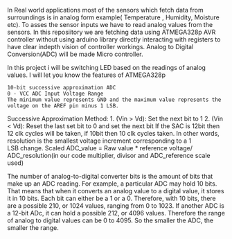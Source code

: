 In Real world applications most of the sensors which fetch data from surroundings is in analog form example( Temperature , Humidity, Moisture etc). To asses the sensor inputs we have to read analog values from the sensors. In this reposiitory we are fetching data using ATMEGA328p AVR controller without using arduino library directly interacting with registers to have clear indepth vision of controller workings. Analog to Digital Conversion(ADC) will be made Micro controller.

In this project i will be switching LED based on the readings of analog values. I will let you know the features of ATMEGA328p

    10-bit successive approximation ADC
    0 - VCC ADC Input Voltage Range
    The minimum value represents GND and the maximum value represents the voltage on the AREF pin minus 1 LSB.

Successive Approximation Method: 
                     1. (Vin > Vd): Set the next bit to 1
                     2. (Vin < Vd): Reset the last set bit to 0 and set the next bit
If the SAC is 12bit then 12 clk cycles will be taken, if 10bit then 10 clk cycles taken.
In other words, resolution is the smallest voltage increment corresponding to a 1 LSB change.
Scaled ADC_value = Raw value * reference voltage/ ADC_resolution(in our code multiplier, divisor and ADC_reference scale used)


The number of analog-to-digital converter bits is the amount of bits that make up an ADC reading. For example, a particular ADC may hold 10 bits. That means that when it converts an analog value to a digital value, it stores it in 10 bits. Each bit can either be a 1 or a 0. Therefore, with 10 bits, there are a possible 210, or 1024 values, ranging from 0 to 1023. If another ADC is a 12-bit ADc, it can hold a possible 212, or 4096 values. Therefore the range of analog to digital values can be 0 to 4095. So the smaller the ADC, the smaller the range. 

